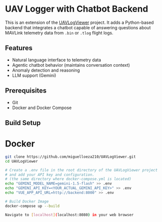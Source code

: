 # UAV Logger with Chatbot Backend

This is an extension of the [UAVLogViewer](https://github.com/ArduPilot/UAVLogViewer) project. It adds a Python-based backend that integrates a chatbot capable of answering questions about MAVLink telemetry data from `.bin` or `.tlog` flight logs.

## Features

- Natural language interface to telemetry data
- Agentic chatbot behavior (maintains conversation context)
- Anomaly detection and reasoning
- LLM support (Gemini)

## Prerequisites

- Git
- Docker and Docker Compose

## Build Setup

# Docker
```bash
git clone https://github.com/miguelloeza210/UAVLogViewer.git
cd UAVLogViewer

# Create a .env file in the root directory of the UAVLogViewer project 
# and add your API key and configuration.
# (the same directory where docker-compose.yml is located)
echo "GEMINI_MODEL_NAME=gemini-1.5-flash" >> .env
echo "GEMINI_API_KEY=<YOUR_ACTUAL_GEMINI_API_KEY>" >> .env
echo "VUE_APP_API_URL=http://backend:8000" >> .env

# Build Docker Image
docker-compose up --build

Navigate to [localhost](localhost:8080) in your web browser
```